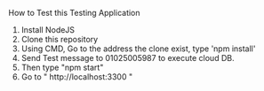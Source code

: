 How to Test this Testing Application
1. Install NodeJS 
2. Clone this repository
3. Using CMD, Go to the address the clone exist, type 'npm install'
4. Send Test message to 01025005987 to execute cloud DB. 
5. Then type "npm start"
6. Go to " http://localhost:3300 "